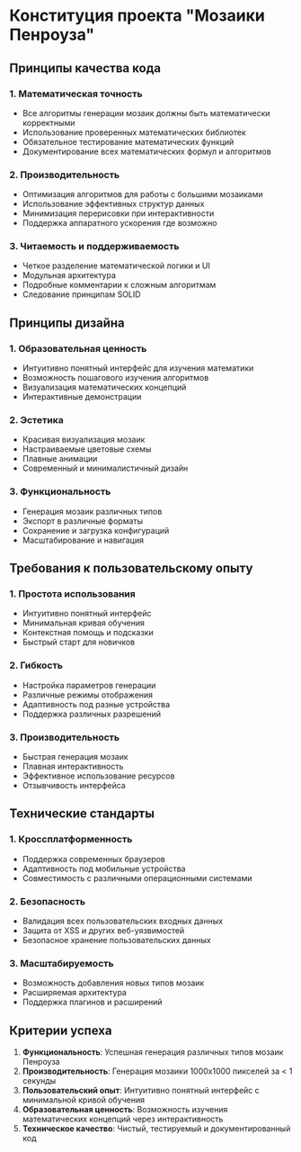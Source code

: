 # Конституция проекта "Мозаики Пенроуза"

## Принципы качества кода

### 1. Математическая точность
- Все алгоритмы генерации мозаик должны быть математически корректными
- Использование проверенных математических библиотек
- Обязательное тестирование математических функций
- Документирование всех математических формул и алгоритмов

### 2. Производительность
- Оптимизация алгоритмов для работы с большими мозаиками
- Использование эффективных структур данных
- Минимизация перерисовки при интерактивности
- Поддержка аппаратного ускорения где возможно

### 3. Читаемость и поддерживаемость
- Четкое разделение математической логики и UI
- Модульная архитектура
- Подробные комментарии к сложным алгоритмам
- Следование принципам SOLID

## Принципы дизайна

### 1. Образовательная ценность
- Интуитивно понятный интерфейс для изучения математики
- Возможность пошагового изучения алгоритмов
- Визуализация математических концепций
- Интерактивные демонстрации

### 2. Эстетика
- Красивая визуализация мозаик
- Настраиваемые цветовые схемы
- Плавные анимации
- Современный и минималистичный дизайн

### 3. Функциональность
- Генерация мозаик различных типов
- Экспорт в различные форматы
- Сохранение и загрузка конфигураций
- Масштабирование и навигация

## Требования к пользовательскому опыту

### 1. Простота использования
- Интуитивно понятный интерфейс
- Минимальная кривая обучения
- Контекстная помощь и подсказки
- Быстрый старт для новичков

### 2. Гибкость
- Настройка параметров генерации
- Различные режимы отображения
- Адаптивность под разные устройства
- Поддержка различных разрешений

### 3. Производительность
- Быстрая генерация мозаик
- Плавная интерактивность
- Эффективное использование ресурсов
- Отзывчивость интерфейса

## Технические стандарты

### 1. Кроссплатформенность
- Поддержка современных браузеров
- Адаптивность под мобильные устройства
- Совместимость с различными операционными системами

### 2. Безопасность
- Валидация всех пользовательских входных данных
- Защита от XSS и других веб-уязвимостей
- Безопасное хранение пользовательских данных

### 3. Масштабируемость
- Возможность добавления новых типов мозаик
- Расширяемая архитектура
- Поддержка плагинов и расширений

## Критерии успеха

1. **Функциональность**: Успешная генерация различных типов мозаик Пенроуза
2. **Производительность**: Генерация мозаики 1000x1000 пикселей за < 1 секунды
3. **Пользовательский опыт**: Интуитивно понятный интерфейс с минимальной кривой обучения
4. **Образовательная ценность**: Возможность изучения математических концепций через интерактивность
5. **Техническое качество**: Чистый, тестируемый и документированный код


